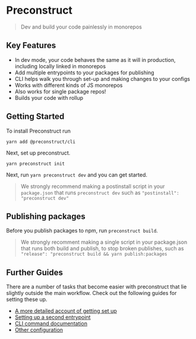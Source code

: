 # Preconstruct

> Dev and build your code painlessly in monorepos

## Key Features

- In dev mode, your code behaves the same as it will in production, including locally linked in monorepos
- Add multiple entrypoints to your packages for publishing
- CLI helps walk you through set-up and making changes to your configs
- Works with different kinds of JS monorepos
- Also works for single package repos!
- Builds your code with rollup

## Getting Started

To install Preconstruct run

```
yarn add @preconstruct/cli
```

Next, set up preconstruct.

```
yarn preconstruct init
```

Next, run `yarn preconstruct dev` and you can get started.

> We strongly recommend making a postinstall script in your `package.json` that runs `preconstruct dev` such as `"postinstall": "preconstruct dev"`

## Publishing packages

Before you publish packages to npm, run `preconstruct build`.

> We strongly recomment making a single script in your package.json that runs both build and publish, to stop broken publishes, such as `"release": "preconstruct build && yarn publish:packages`

## Further Guides

There are a number of tasks that become easier with preconstruct that lie slightly outside the main workflow. Check out the following guides for setting these up.

- [A more detailed account of getting set up](./detailed-usage)
- [Setting up a second entrypoint](./multiple-entrypoitns)
- [CLI command documentation](./api)
- [Other configuration](./configuration)
